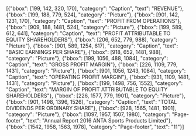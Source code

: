 [{"bbox": [199, 142, 320, 170], "category": "Caption", "text": "REVENUE"}, {"bbox": [199, 188, 779, 524], "category": "Picture"}, {"bbox": [901, 142, 1231, 170], "category": "Caption", "text": "PROFIT FROM OPERATIONS"}, {"bbox": [909, 188, 1481, 524], "category": "Picture"}, {"bbox": [199, 589, 612, 641], "category": "Caption", "text": "PROFIT ATTRIBUTABLE TO EQUITY SHAREHOLDERS"}, {"bbox": [206, 652, 779, 988], "category": "Picture"}, {"bbox": [901, 589, 1254, 617], "category": "Caption", "text": "BASIC EARNINGS PER SHARE"}, {"bbox": [918, 652, 1481, 988], "category": "Picture"}, {"bbox": [199, 1056, 488, 1084], "category": "Caption", "text": "GROSS PROFIT MARGIN"}, {"bbox": [226, 1109, 779, 1431], "category": "Picture"}, {"bbox": [901, 1056, 1243, 1084], "category": "Caption", "text": "OPERATING PROFIT MARGIN"}, {"bbox": [931, 1109, 1481, 1431], "category": "Picture"}, {"bbox": [199, 1498, 756, 1552], "category": "Caption", "text": "MARGIN OF PROFIT ATTRIBUTABLE TO EQUITY SHAREHOLDERS"}, {"bbox": [226, 1577, 779, 1901], "category": "Picture"}, {"bbox": [901, 1498, 1396, 1526], "category": "Caption", "text": "TOTAL DIVIDENDS PER ORDINARY SHARE"}, {"bbox": [928, 1565, 1481, 1901], "category": "Picture"}, {"bbox": [1097, 1957, 1507, 1980], "category": "Page-footer", "text": "Annual Report 2016 ANTA Sports Products Limited"}, {"bbox": [1542, 1958, 1563, 1978], "category": "Page-footer", "text": "11"}]